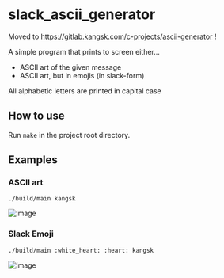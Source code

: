 # slack_ascii_generator

Moved to https://gitlab.kangsk.com/c-projects/ascii-generator !

A simple program that prints to screen either...

- ASCII art of the given message
- ASCII art, but in emojis (in slack-form)

All alphabetic letters are printed in capital case

## How to use

Run `make` in the project root directory.

## Examples

### ASCII art

`./build/main kangsk`

![image](https://user-images.githubusercontent.com/54632054/120193765-c05a0380-c257-11eb-8780-8f794c186b41.png)

### Slack Emoji

`./build/main :white_heart: :heart: kangsk`

![image](https://user-images.githubusercontent.com/54632054/120194044-0fa03400-c258-11eb-96b0-c6a4bcb9d424.png)
